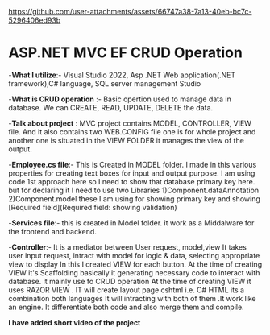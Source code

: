 

https://github.com/user-attachments/assets/66747a38-7a13-40eb-bc7c-5296406ed93b

# ASP.NET MVC EF CRUD Operation

-**What I utilize**:- Visual Studio 2022, Asp .NET Web application(.NET framework),C# language, SQL server management Studio

-**What is CRUD operation** :- Basic opertion used to manage data in database. We can CREATE, READ, UPDATE, DELETE the data.

-**Talk about project** :
  MVC  project contains MODEL, CONTROLLER, VIEW file. And it also contains two WEB.CONFIG file 
  one is for whole project and another one is situated in the VIEW FOLDER it manages the view of the output.

-**Employee.cs file**:- This is Created in MODEL folder. I made in this various properties for creating text boxes for input and output purpose.
  I am using code 1st approach here so I need to show that database primary key here. but for declaring it I need to use two Libraries
  1)Component.dataAnnotation
  2)Component.model these I am using for showing primary key and showing [Required field](Required field: showing validation)

-**Services file**:- this is created in Model folder. it work as a Middalware for the frontend and backend.

-**Controller**:-
  It is a mediator between User request, model,view
  It takes user input request, intract with model for logic & data, selecting appropriate view to display
  In this I created VIEW for each button.
  At the time of creating VIEW  it's Scaffolding basically it generating necessary code to interact with database. it mainly use fo CRUD operation
  At the time of creating VIEW it uses RAZOR VIEW . IT will create layout page cshtml i.e. C# HTML its a combination both languages
  It will intracting with both of them .It work like an engine. It differentiate both code and also merge them and compile.

**I have added short video of the project**
